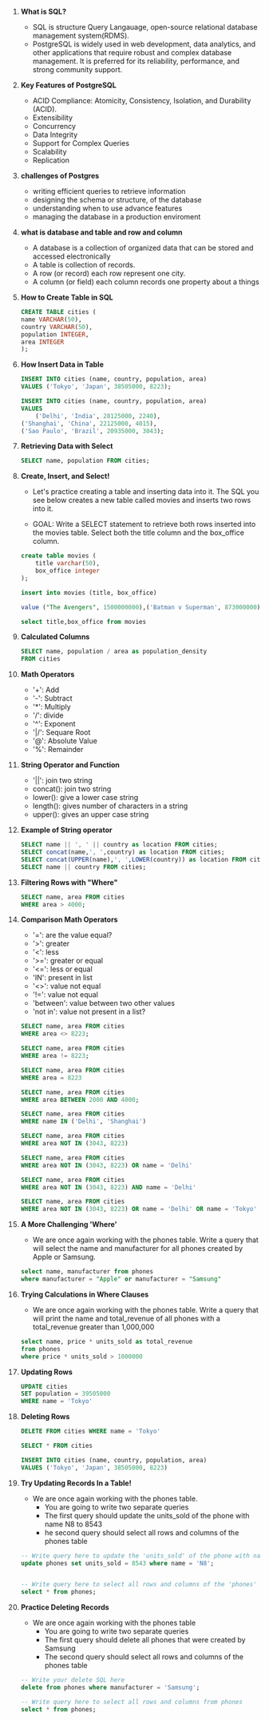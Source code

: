 1.  **What is SQL?**

    - SQL is structure Query Langauage, open-source relational database management system(RDMS).
    - PostgreSQL is widely used in web development, data analytics, and other applications that require robust and complex database management. It is preferred for its reliability, performance, and strong community support.

2.  **Key Features of PostgreSQL**

    - ACID Compliance: Atomicity, Consistency, Isolation, and Durability (ACID).
    - Extensibility
    - Concurrency
    - Data Integrity
    - Support for Complex Queries
    - Scalability
    - Replication

3.  **challenges of Postgres**

    - writing efficient queries to retrieve information
    - designing the schema or structure, of the database
    - understanding when to use advance features
    - managing the database in a production enviroment

4.  **what is database and table and row and column**

    - A database is a collection of organized data that can be stored and accessed electronically
    - A table is collection of records.
    - A row (or record) each row represent one city.
    - A column (or field) each column records one property about a things

5.  **How to Create Table in SQL**

    ```sql
    CREATE TABLE cities (
    name VARCHAR(50),
    country VARCHAR(50),
    population INTEGER,
    area INTEGER
    );
    ```

6.  **How Insert Data in Table**

    ```sql
    INSERT INTO cities (name, country, population, area)
    VALUES ('Tokyo', 'Japan', 38505000, 8223);

    INSERT INTO cities (name, country, population, area)
    VALUES
        ('Delhi', 'India', 28125000, 2240),
    ('Shanghai', 'China', 22125000, 4015),
    ('Sao Paulo', 'Brazil', 20935000, 3043);
    ```

7.  **Retrieving Data with Select**

    ```sql
    SELECT name, population FROM cities;
    ```

8.  **Create, Insert, and Select!**

    - Let's practice creating a table and inserting data into it. The SQL you see below creates a new table called movies and inserts two rows into it.

    - GOAL: Write a SELECT statement to retrieve both rows inserted into the movies table. Select both the title column and the box_office column.

    ```sql
    create table movies (
        title varchar(50),
        box_office integer
    );

    insert into movies (title, box_office)

    value ("The Avengers", 1500000000),('Batman v Superman', 873000000);

    select title,box_office from movies
    ```

9.  **Calculated Columns**

    ```sql
    SELECT name, population / area as population_density
    FROM cities
    ```

10. **Math Operators**

    - '+': Add
    - '-': Subtract
    - '\*': Multiply
    - '/': divide
    - '^': Exponent
    - '|/': Sequare Root
    - '@': Absolute Value
    - '%': Remainder

11. **String Operator and Function**

    - '||': join two string
    - concat(): join two string
    - lower(): give a lower case string
    - length(): gives number of characters in a string
    - upper(): gives an upper case string

12. **Example of String operator**

    ```sql
    SELECT name || ', ' || country as location FROM cities;
    SELECT concat(name,', ',country) as location FROM cities;
    SELECT concat(UPPER(name),', ',LOWER(country)) as location FROM cities;
    SELECT name || country FROM cities;
    ```

13. **Filtering Rows with "Where"**

    ```sql
    SELECT name, area FROM cities
    WHERE area > 4000;
    ```

14. **Comparison Math Operators**

    - '=': are the value equal?
    - '>': greater
    - '<': less
    - '>=': greater or equal
    - '<=': less or equal
    - 'IN': present in list
    - '<>': value not equal
    - '!=': value not equal
    - 'between': value between two other values
    - 'not in': value not present in a list?

    ```sql
    SELECT name, area FROM cities
    WHERE area <> 8223;

    SELECT name, area FROM cities
    WHERE area != 8223;

    SELECT name, area FROM cities
    WHERE area = 8223

    SELECT name, area FROM cities
    WHERE area BETWEEN 2000 AND 4000;

    SELECT name, area FROM cities
    WHERE name IN ('Delhi', 'Shanghai')

    SELECT name, area FROM cities
    WHERE area NOT IN (3043, 8223)

    SELECT name, area FROM cities
    WHERE area NOT IN (3043, 8223) OR name = 'Delhi'

    SELECT name, area FROM cities
    WHERE area NOT IN (3043, 8223) AND name = 'Delhi'

    SELECT name, area FROM cities
    WHERE area NOT IN (3043, 8223) OR name = 'Delhi' OR name = 'Tokyo'
    ```

15. **A More Challenging 'Where'**

    - We are once again working with the phones table. Write a query that will select the name and manufacturer for all phones created by Apple or Samsung.

    ```sql
    select name, manufacturer from phones
    where manufacturer = "Apple" or manufacturer = "Samsung"
    ```

16. **Trying Calculations in Where Clauses**

    - We are once again working with the phones table. Write a query that will print the name and total_revenue of all phones with a total_revenue greater than 1,000,000

    ```sql
    select name, price * units_sold as total_revenue
    from phones
    where price * units_sold > 1000000
    ```

17. **Updating Rows**

    ```sql
    UPDATE cities
    SET population = 39505000
    WHERE name = 'Tokyo'
    ```

18. **Deleting Rows**

    ```sql
    DELETE FROM cities WHERE name = 'Tokyo'

    SELECT * FROM cities

    INSERT INTO cities (name, country, population, area)
    VALUES ('Tokyo', 'Japan', 38505000, 8223)
    ```

19. **Try Updating Records In a Table!**

    - We are once again working with the phones table.
      - You are going to write two separate queries
      - The first query should update the units_sold of the phone with name N8 to 8543
      - he second query should select all rows and columns of the phones table

    ```sql
    -- Write query here to update the 'units_sold' of the phone with name 'N8' to 8543
    update phones set units_sold = 8543 where name = 'N8';


    -- Write query here to select all rows and columns of the 'phones' table
    select * from phones;
    ```

20. **Practice Deleting Records**

    - We are once again working with the phones table
      - You are going to write two separate queries
      - The first query should delete all phones that were created by Samsung
      - The second query should select all rows and columns of the phones table

    ```sql
    -- Write your delete SQL here
    delete from phones where manufacturer = 'Samsung';

    -- Write query here to select all rows and columns from phones
    select * from phones;
    ```
